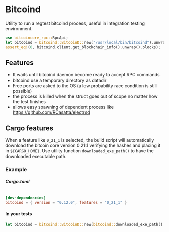 # Bitcoind

Utility to run a regtest bitcoind process, useful in integration testing environment.

```rust
use bitcoincore_rpc::RpcApi;
let bitcoind = bitcoind::BitcoinD::new("/usr/local/bin/bitcoind").unwrap();
assert_eq!(0, bitcoind.client.get_blockchain_info().unwrap().blocks);
```

## Features

  * It waits until bitcoind daemon become ready to accept RPC commands
  * bitcoind use a temporary directory as datadir
  * Free ports are asked to the OS (a low probability race condition is still possible) 
  * the process is killed when the struct goes out of scope no matter how the test finishes
  * allows easy spawning of dependent process like https://github.com/RCasatta/electrsd

## Cargo features

When a feature like `0_21_1` is selected, the build script will automatically download the bitcoin core version 0.21.1
verifying the hashes and placing it in `${CARGO_HOME}`.
Use utility function `downloaded_exe_path()` to have the downloaded executable path.

### Example

##### Cargo.toml

```toml

[dev-dependencies]
bitcoind = { version = "0.12.0", features = "0_21_1" }
```

#### In your tests

```rust
let bitcoind = bitcoind::BitcoinD::new(bitcoind::downloaded_exe_path().unwrap()).unwrap();
```

